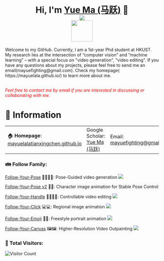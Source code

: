 
<h1 align="center">
	Hi, I'm <a href="https://mayuelala.github.io/" target="_blank">Yue Ma (马跃)</a> 👋<br>
<a href="github.com/mayuelala">	  
	<a href="https://hits.seeyoufarm.com"><img src="https://hits.seeyoufarm.com/api/count/incr/badge.svg?url=https%3A%2F%2Fgithub.com%2Ftianxingchen&count_bg=%238710FF&title_bg=%23E140D1&icon=&icon_color=%23E7E7E7&title=Visitors&edge_flat=false"/></a>
</a><br>
<a href="mayuelala.github.io.github.io" target="_blank"><img src="https://mayuelala.github.io/indexpics/sign.png" height="70px" style="margin-bottom:-1px"></a>
</h1>
Welcome to my GitHub. Currently, I am  a 1st-year Phd student at HKUST. My research lies at the intersection of “computer vision” and “machine learning” – with a special focus on "video generation", "video editing". If you have any questions about my projects, please feel free to send me an email(mayuefighting@gmail.com). Check my homepage( https://mayuelala.github.io/) to learn more about me.<br>
<br>

<p><i style="color: red; display: inline;">Feel free to contact me by email if you are interested in discussing or collaborating with me.</i></p>



# 📎 Information
<table width="100%">
  <tr>
    <td>🏠 <b>Homepage</b>: <a href="https://mayuelala.github.io" target="_blank">mayuelalatianxingchen.github.io</a></td>
    <td>Google Scholar: <a href="https://scholar.google.com/citations?user=kwBR1ygAAAAJ&hl=zh-CN" target="_blank">Yue Ma (马跃)</a></td>
    <td>Email: <a href="mailto:mayuefighting@gmail.com" target="_blank">mayuefighting@gmail.com</a></td>
  </tr>
	
</table>

### 👪 Follow Family:
[Follow-Your-Pose](https://github.com/mayuelala/FollowYourPose) 💃🏻💃🏻: Pose-Guided video generation <img src="https://img.shields.io/github/stars/mayuelala/FollowYourPose?style=social" />

[Follow-Your-Pose v2](https://follow-your-pose-v2.github.io/) 🕺🕺: Character image animation for Stable Pose Control 

[Follow-Your-Handle](https://github.com/mayuelala/FollowYourHandle) ✍🏻✍🏻: Controllable video editing <img src="https://img.shields.io/github/stars/mayuelala/FollowYourHandle?style=social" />

[Follow-Your-Click](https://github.com/mayuelala/FollowYourClick) 💻💻: Regional image animation <img src="https://img.shields.io/github/stars/mayuelala/FollowYourClick?style=social" />

[Follow-Your-Emoji](https://github.com/FollowYourEmoji) 🤪🤪: Freestyle portrait animation <img src="https://img.shields.io/github/stars/mayuelala/FollowYourEmoji?style=social" />

[Follow-Your-Canvas](https://github.com/FollowYourCanvas) 🖼🖼: Higher-Resolution Video Outpainting <img src="https://img.shields.io/github/stars/mayuelala/FollowYourCanvas?style=social" />
 
### 🚀 Total Visitors:

![Visitor Count](https://profile-counter.glitch.me/mayuelala/count.svg)




